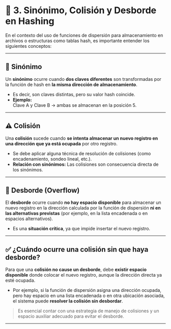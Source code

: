 
# 📌 3. Sinónimo, Colisión y Desborde en Hashing

En el contexto del uso de funciones de dispersión para almacenamiento en archivos o estructuras como tablas hash, es importante entender los siguientes conceptos:

---

## 🔁 Sinónimo

Un **sinónimo** ocurre cuando **dos claves diferentes** son transformadas por la función de hash en **la misma dirección de almacenamiento**.

- Es decir, son claves distintas, pero su valor hash coincide.
- **Ejemplo:**  
  Clave A y Clave B → ambas se almacenan en la posición 5.

---

## ⚠️ Colisión

Una **colisión** sucede cuando **se intenta almacenar un nuevo registro en una dirección que ya está ocupada** por otro registro.

- Se debe aplicar alguna técnica de resolución de colisiones (como encadenamiento, sondeo lineal, etc.).
- **Relación con sinónimos:** Las colisiones son consecuencia directa de los sinónimos.

---

## 🚫 Desborde (Overflow)

El **desborde** ocurre cuando **no hay espacio disponible** para almacenar un nuevo registro en la dirección calculada por la función de dispersión **ni en las alternativas previstas** (por ejemplo, en la lista encadenada o en espacios alternativos).

- Es una **situación crítica**, ya que impide insertar el nuevo registro.

---

## ✅ ¿Cuándo ocurre una colisión sin que haya desborde?

Para que una **colisión no cause un desborde**, debe **existir espacio disponible** donde colocar el nuevo registro, aunque la dirección directa ya esté ocupada.

- Por ejemplo, si la función de dispersión asigna una dirección ocupada, pero hay espacio en una lista encadenada o en otra ubicación asociada, el sistema puede **resolver la colisión sin desbordar**.

> Es esencial contar con una estrategia de manejo de colisiones y un espacio auxiliar adecuado para evitar el desborde.

---

